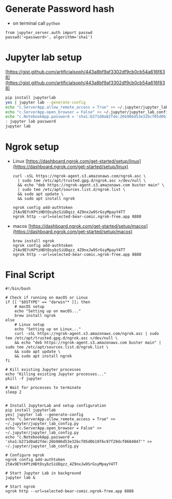 # Generate Password hash
- on terminal call `python`
```
from jupyter_server.auth import passwd
passwd('<password>', algorithm='sha1')
```

# Jupyter lab setup


[https://gist.github.com/artificialsoph/443a8bf9af3302df9cb0cb54a616f838](https://gist.github.com/artificialsoph/443a8bf9af3302df9cb0cb54a616f838)


```bash
pip install jupyterlab
yes | jupyter lab --generate-config
echo "c.ServerApp.allow_remote_access = True" >> ~/.jupyter/jupyter_lab_config.py
echo "c.ServerApp.open_browser = False" >> ~/.jupyter/jupyter_lab_config.py
echo "c.NotebookApp.password = 'sha1:b271d0a82fde:26b986d53e32bcf05d0b19f6c97f29dcf0604047'" >> ~/.jupyter/jupyter_lab_config.py
: jupyter lab password
jupyter lab

```

# Ngrok setup
- Linux [https://dashboard.ngrok.com/get-started/setup/linux](https://dashboard.ngrok.com/get-started/setup/linux)
  ```
  curl -sSL https://ngrok-agent.s3.amazonaws.com/ngrok.asc \
	| sudo tee /etc/apt/trusted.gpg.d/ngrok.asc >/dev/null \
	&& echo "deb https://ngrok-agent.s3.amazonaws.com buster main" \
	| sudo tee /etc/apt/sources.list.d/ngrok.list \
	&& sudo apt update \
	&& sudo apt install ngrok

  ngrok config add-authtoken 2tAv9EYcKPtzHDtDsybzSiUDqzz_4Z9nxJw9SrGsyMpayY4TT
  ngrok http --url=selected-bear-comic.ngrok-free.app 8888
  ```
- macos [https://dashboard.ngrok.com/get-started/setup/macos](https://dashboard.ngrok.com/get-started/setup/macos)
  ```
  brew install ngrok
  ngrok config add-authtoken 2tAv9EYcKPtzHDtDsybzSiUDqzz_4Z9nxJw9SrGsyMpayY4TT
  ngrok http --url=selected-bear-comic.ngrok-free.app 8888
  ```

# Final Script
```
#!/bin/bash

# Check if running on macOS or Linux
if [[ "$OSTYPE" == "darwin"* ]]; then
    # macOS setup
    echo "Setting up on macOS..."
    brew install ngrok
else
    # Linux setup
    echo "Setting up on Linux..."
    curl -sSL https://ngrok-agent.s3.amazonaws.com/ngrok.asc | sudo tee /etc/apt/trusted.gpg.d/ngrok.asc >/dev/null \
    && echo "deb https://ngrok-agent.s3.amazonaws.com buster main" | sudo tee /etc/apt/sources.list.d/ngrok.list \
    && sudo apt update \
    && sudo apt install ngrok
fi

# Kill existing Jupyter processes
echo "Killing existing Jupyter processes..."
pkill -f jupyter

# Wait for processes to terminate
sleep 2


# Install JupyterLab and setup configuration
pip install jupyterlab
yes| jupyter lab --generate-config
echo "c.ServerApp.allow_remote_access = True" >> ~/.jupyter/jupyter_lab_config.py
echo "c.ServerApp.open_browser = False" >> ~/.jupyter/jupyter_lab_config.py
echo "c.NotebookApp.password = 'sha1:b271d0a82fde:26b986d53e32bcf05d0b19f6c97f29dcf0604047'" >> ~/.jupyter/jupyter_lab_config.py

# Configure ngrok
ngrok config add-authtoken 2tAv9EYcKPtzHDtDsybzSiUDqzz_4Z9nxJw9SrGsyMpayY4TT

# Start Jupyter Lab in background
jupyter lab &

# Start ngrok
ngrok http --url=selected-bear-comic.ngrok-free.app 8888
```
